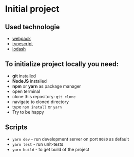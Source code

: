 # Initial project
## Used technologie

+ [webpack](https://webpack.js.org/)
+ [typescript](https://www.typescriptlang.org/)
+ [lodash](https://lodash.com/)

## To initialize project locally you need:
+ **git** installed
+ **NodeJS** installed
+ **npm** or **yarn** as package manager
+ open terminal
+ clone this repository:  `git clone`
+ navigate to cloned directory 
+ type `npm install` or `yarn`
+ Try to be happy

## Scripts
+ `yarn dev` - run development server on port `8080` as default
+ `yarn test` - run unit-tests
+ `yarn build` - to get build of the project